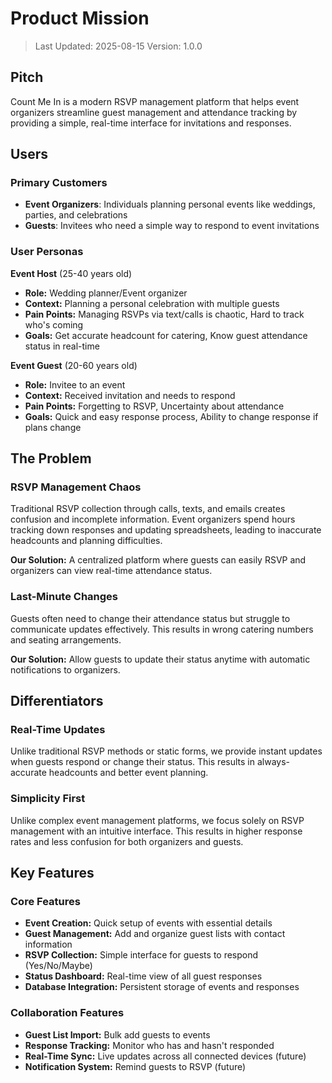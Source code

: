 # Product Mission

> Last Updated: 2025-08-15
> Version: 1.0.0

## Pitch

Count Me In is a modern RSVP management platform that helps event organizers streamline guest management and attendance tracking by providing a simple, real-time interface for invitations and responses.

## Users

### Primary Customers

- **Event Organizers**: Individuals planning personal events like weddings, parties, and celebrations
- **Guests**: Invitees who need a simple way to respond to event invitations

### User Personas

**Event Host** (25-40 years old)
- **Role:** Wedding planner/Event organizer
- **Context:** Planning a personal celebration with multiple guests
- **Pain Points:** Managing RSVPs via text/calls is chaotic, Hard to track who's coming
- **Goals:** Get accurate headcount for catering, Know guest attendance status in real-time

**Event Guest** (20-60 years old)
- **Role:** Invitee to an event
- **Context:** Received invitation and needs to respond
- **Pain Points:** Forgetting to RSVP, Uncertainty about attendance
- **Goals:** Quick and easy response process, Ability to change response if plans change

## The Problem

### RSVP Management Chaos

Traditional RSVP collection through calls, texts, and emails creates confusion and incomplete information. Event organizers spend hours tracking down responses and updating spreadsheets, leading to inaccurate headcounts and planning difficulties.

**Our Solution:** A centralized platform where guests can easily RSVP and organizers can view real-time attendance status.

### Last-Minute Changes

Guests often need to change their attendance status but struggle to communicate updates effectively. This results in wrong catering numbers and seating arrangements.

**Our Solution:** Allow guests to update their status anytime with automatic notifications to organizers.

## Differentiators

### Real-Time Updates

Unlike traditional RSVP methods or static forms, we provide instant updates when guests respond or change their status. This results in always-accurate headcounts and better event planning.

### Simplicity First

Unlike complex event management platforms, we focus solely on RSVP management with an intuitive interface. This results in higher response rates and less confusion for both organizers and guests.

## Key Features

### Core Features

- **Event Creation:** Quick setup of events with essential details
- **Guest Management:** Add and organize guest lists with contact information
- **RSVP Collection:** Simple interface for guests to respond (Yes/No/Maybe)
- **Status Dashboard:** Real-time view of all guest responses
- **Database Integration:** Persistent storage of events and responses

### Collaboration Features

- **Guest List Import:** Bulk add guests to events
- **Response Tracking:** Monitor who has and hasn't responded
- **Real-Time Sync:** Live updates across all connected devices (future)
- **Notification System:** Remind guests to RSVP (future)